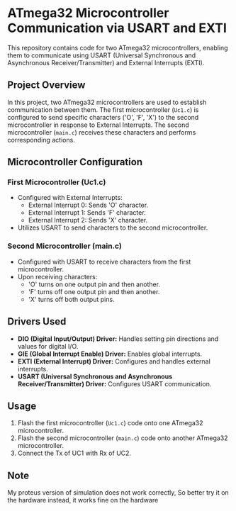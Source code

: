# ATmega32 Microcontroller Communication via USART and EXTI

This repository contains code for two ATmega32 microcontrollers, enabling them to communicate using USART (Universal Synchronous and Asynchronous Receiver/Transmitter) and External Interrupts (EXTI). 

## Project Overview

In this project, two ATmega32 microcontrollers are used to establish communication between them. The first microcontroller (`Uc1.c`) is configured to send specific characters ('O', 'F', 'X') to the second microcontroller in response to External Interrupts. The second microcontroller (`main.c`) receives these characters and performs corresponding actions.

## Microcontroller Configuration

### First Microcontroller (Uc1.c)

- Configured with External Interrupts:
  - External Interrupt 0: Sends 'O' character.
  - External Interrupt 1: Sends 'F' character.
  - External Interrupt 2: Sends 'X' character.
- Utilizes USART to send characters to the second microcontroller.

### Second Microcontroller (main.c)

- Configured with USART to receive characters from the first microcontroller.
- Upon receiving characters:
  - 'O' turns on one output pin and then another.
  - 'F' turns off one output pin and then another.
  - 'X' turns off both output pins.

## Drivers Used

- **DIO (Digital Input/Output) Driver:** Handles setting pin directions and values for digital I/O.
- **GIE (Global Interrupt Enable) Driver:** Enables global interrupts.
- **EXTI (External Interrupt) Driver:** Configures and handles external interrupts.
- **USART (Universal Synchronous and Asynchronous Receiver/Transmitter) Driver:** Configures USART communication.

## Usage

1. Flash the first microcontroller (`Uc1.c`) code onto one ATmega32 microcontroller.
2. Flash the second microcontroller (`main.c`) code onto another ATmega32 microcontroller.
3. Connect the Tx of UC1 with Rx of UC2.

## Note
My proteus version of simulation does not work correctly, So better try it on the hardware instead, it works fine on the hardware
